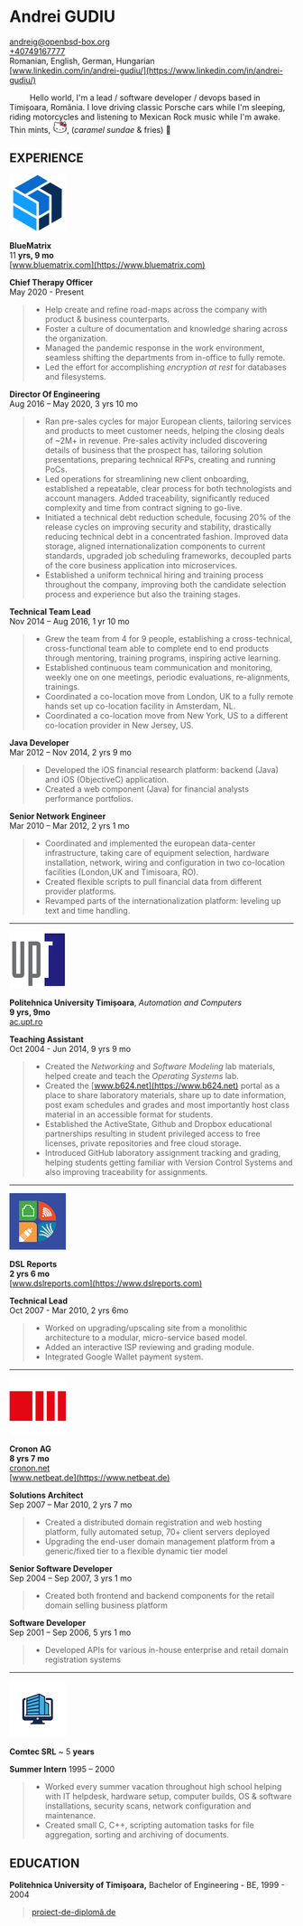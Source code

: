 
[comment]: # (Linebreakes are double spaces)

# Andrei GUDIU
[andreig@openbsd-box.org](mailto:andreig@openbsd-box.org)  
[+40749167777](tel:+40749167777)  
Romanian, English, German, Hungarian  
[www.linkedin.com/in/andrei-gudiu/](https://www.linkedin.com/in/andrei-gudiu/)

&emsp; &emsp; Hello world, I'm a lead / software developer / devops based in Timișoara, România. I love driving classic Porsche cars while I'm sleeping, riding motorcycles and listening to Mexican Rock music while I'm awake. Thin mints, <img src="/images/hellokitty.png" width="25">, (*caramel sundae* & fries) 💛

## EXPERIENCE

![BlueMatrix Logo](/images/logos/bm.png)


**BlueMatrix**  
11 **yrs, 9 mo**  
[www.bluematrix.com](https://www.bluematrix.com)


**Chief Therapy Officer**  
May 2020 - Present

> - Help create and refine road-maps across the company with product & business counterparts.
> - Foster a culture of documentation and knowledge sharing across the organization.
> - Managed the pandemic response in the work environment, seamless shifting the departments 
> from in-office to fully remote.
> - Led the effort for accomplishing *encryption at rest* for databases and filesystems.


**Director Of Engineering**  
Aug 2016 – May 2020, 3 yrs 10 mo
[^bm_doe]: Ansible, ELK, MySQL, Prometheus & Grafana
    
> - Ran pre-sales cycles for major European clients, tailoring services and products to meet customer needs,
> helping the closing deals of ~2M+ in revenue. Pre-sales activity included discovering details of business
> that the prospect has, tailoring solution presentations, preparing technical RFPs, creating and running PoCs.
> - Led operations for streamlining new client onboarding, established a repeatable, clear process for both
> technologists and account managers. Added traceability, significantly reduced complexity and time from
>  contract signing to go-live. 
> - Initiated a technical debt reduction schedule, focusing 20% of the release cycles on improving security 
> and stability,  drastically reducing technical debt in a concentrated fashion. Improved data storage,
> aligned internationalization components to current standards, upgraded job scheduling frameworks, 
> decoupled parts of the core business application into microservices.
> - Established a uniform technical hiring and training process throughout the company, improving both 
> the candidate selection process and experience but also the training stages.


**Technical Team Lead**  
Nov 2014 – Aug 2016, 1 yr 10 mo
    
> - Grew the team from 4 for 9 people, establishing a cross-technical, cross-functional team able to complete end
>  to end products through mentoring, training programs, inspiring active learning.
> - Established continuous team communication and monitoring, weekly one on one meetings,
>  periodic evaluations, re-alignments, trainings.
> - Coordinated a co-location move from London, UK to a fully remote hands set up co-location facility in Amsterdam, NL.
> - Coordinated a co-location move from New York, US to a different co-location provider in New Jersey, US.


**Java Developer**  
Mar 2012 – Nov 2014, 2 yrs 9 mo
    
> - Developed the iOS financial research platform: backend (Java) and iOS (ObjectiveC) application.
> - Created a web component (Java) for financial analysts performance portfolios.
    
**Senior Network Engineer**  
Mar 2010 – Mar 2012, 2 yrs 1 mo
    
> - Coordinated and implemented the european data-center infrastructure, taking care of equipment selection,
>  hardware installation, network, wiring and configuration in two
>  co-location facilities (London,UK and Timisoara, RO).
> - Created flexible scripts to pull financial data from different provider platforms. 
> - Revamped parts of the internationalization platform: leveling up text and time handling. 

---

![Politehnica University logo](/images/logos/upt.png)

**Politehnica University Timișoara**,
*Automation and Computers*  
**9 yrs, 9mo**  
[ac.upt.ro](https://ac.upt.ro)


**Teaching Assistant**  
Oct 2004 - Jun 2014, 9 yrs 9 mo

> - Created the *Networking* and *Software Modeling* lab materials, helped create and teach the *Operating Systems* lab.
> - Created the [www.b624.net](https://www.b624.net) portal as a place to share laboratory materials,
>  share up to date information, post exam schedules and grades and most importantly 
>  host class material in an accessible format for students. 
> - Established the ActiveState, Github and Dropbox educational partnerships resulting in student privileged access
>  to free licenses, private repositories and free cloud storage.
> - Introduced GitHub laboratory assignment tracking and grading, helping students getting familiar
>  with Version Control Systems and also improving traceability for assignments. 

---

![DSL Reports logo](/images/logos/dsl.png)

**DSL Reports**   
**2 yrs 6 mo**  
[www.dslreports.com](https://www.dslreports.com)


**Technical Lead**  
Oct 2007 - Mar 2010, 2 yrs 6mo
    
> - Worked on upgrading/upscaling site from a monolithic architecture to a modular, micro-service based model.
> - Added an interactive ISP reviewing and grading module.
> - Integrated Google Wallet payment system.

---

![Cronon AG logo](/images/logos/cronon.png)

**Cronon AG**  
**8 yrs 7 mo**  
[cronon.net](https://cronon.net)  
[www.netbeat.de](https://www.netbeat.de)

 
**Solutions Architect**  
Sep 2007 – Mar 2010, 2 yrs 7 mo
    
> - Created a distributed domain registration and web hosting platform, fully automated setup,  70+ client servers deployed
> - Upgrading the end-user domain management platform from a generic/fixed tier to a flexible dynamic tier model
    
**Senior Software Developer**  
Sep 2004 – Sep 2007, 3 yrs 1 mo
[^netbeat_ssd]: Bash, C, CSS, Debian Linux, HTML, Javascript, Perl
    
> - Created both frontend and backend components for the retail domain selling business platform
    
**Software Developer**  
Sep 2001 – Sep 2006, 5 yrs 1 mo
[^netbeat_sd]: Bash, C, Debian Linux, OpenBSD, Perl
    
> - Developed APIs for various in-house enterprise and retail domain registration systems
    
---

![Comtec SRL generic logo](/images/logos/comtec.png)


**Comtec SRL**
~ 5 **years**

**Summer Intern**
1995 – 2000
[^comtec_intern]: Batch, C, Debian Linux, DOS, AWK, Perl
    
> - Worked every summer vacation throughout high school helping with IT helpdesk, hardware setup,
> computer builds, OS & software installations, security scans, network configuration and maintenance.
> - Created small C, C++, scripting automation tasks for file aggregation, sorting and archiving of documents.


## EDUCATION

**Politehnica University of Timișoara,** Bachelor of Engineering - BE, 1999 - 2004
> [proiect-de-diplomă.de](http://www.proiect-de-diplomă.de)


